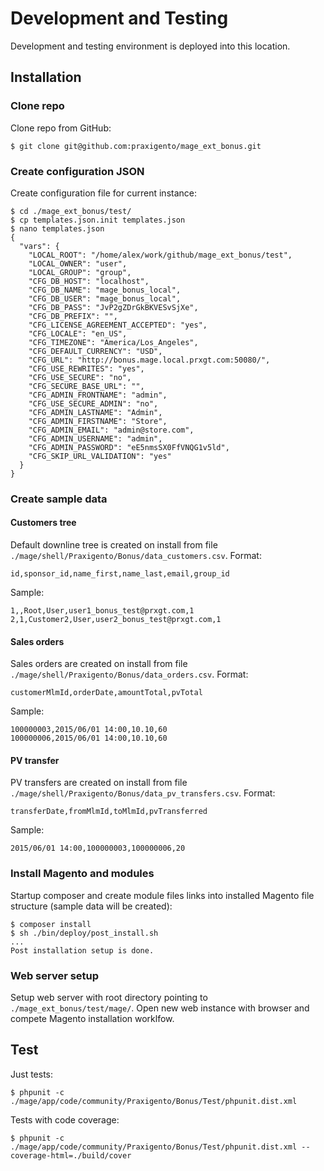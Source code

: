 # Development and Testing

Development and testing environment is deployed into this location.



## Installation

### Clone repo
Clone repo from GitHub:

    $ git clone git@github.com:praxigento/mage_ext_bonus.git
   

### Create configuration JSON
Create configuration file for current instance:

    $ cd ./mage_ext_bonus/test/
    $ cp templates.json.init templates.json 
    $ nano templates.json
    {
      "vars": {
        "LOCAL_ROOT": "/home/alex/work/github/mage_ext_bonus/test",
        "LOCAL_OWNER": "user",
        "LOCAL_GROUP": "group",
        "CFG_DB_HOST": "localhost",
        "CFG_DB_NAME": "mage_bonus_local",
        "CFG_DB_USER": "mage_bonus_local",
        "CFG_DB_PASS": "JvP2gZDrGkBKVESvSjXe",
        "CFG_DB_PREFIX": "",
        "CFG_LICENSE_AGREEMENT_ACCEPTED": "yes",
        "CFG_LOCALE": "en_US",
        "CFG_TIMEZONE": "America/Los_Angeles",
        "CFG_DEFAULT_CURRENCY": "USD",
        "CFG_URL": "http://bonus.mage.local.prxgt.com:50080/",
        "CFG_USE_REWRITES": "yes",
        "CFG_USE_SECURE": "no",
        "CFG_SECURE_BASE_URL": "",
        "CFG_ADMIN_FRONTNAME": "admin",
        "CFG_USE_SECURE_ADMIN": "no",
        "CFG_ADMIN_LASTNAME": "Admin",
        "CFG_ADMIN_FIRSTNAME": "Store",
        "CFG_ADMIN_EMAIL": "admin@store.com",
        "CFG_ADMIN_USERNAME": "admin",
        "CFG_ADMIN_PASSWORD": "eE5nmsSX0FfVNQG1v5ld",
        "CFG_SKIP_URL_VALIDATION": "yes"
      }
    }


### Create sample data
#### Customers tree
Default downline tree is created on install from file `./mage/shell/Praxigento/Bonus/data_customers.csv`.
Format:

    id,sponsor_id,name_first,name_last,email,group_id
    
Sample:

    1,,Root,User,user1_bonus_test@prxgt.com,1
    2,1,Customer2,User,user2_bonus_test@prxgt.com,1

#### Sales orders
Sales orders are created on install from file `./mage/shell/Praxigento/Bonus/data_orders.csv`.
Format:

    customerMlmId,orderDate,amountTotal,pvTotal
    
Sample:

    100000003,2015/06/01 14:00,10.10,60
    100000006,2015/06/01 14:00,10.10,60

#### PV transfer
PV transfers are created on install from file `./mage/shell/Praxigento/Bonus/data_pv_transfers.csv`.
Format:

    transferDate,fromMlmId,toMlmId,pvTransferred
    
Sample:

    2015/06/01 14:00,100000003,100000006,20


### Install Magento and modules
Startup composer and create module files links into installed Magento file structure (sample data will be created): 
    
    $ composer install
    $ sh ./bin/deploy/post_install.sh
    ...
    Post installation setup is done.


### Web server setup
Setup web server with root directory pointing to `./mage_ext_bonus/test/mage/`. Open new web instance with
browser and compete Magento installation worklfow.

## Test

Just tests:

    $ phpunit -c ./mage/app/code/community/Praxigento/Bonus/Test/phpunit.dist.xml

Tests with code coverage:

    $ phpunit -c ./mage/app/code/community/Praxigento/Bonus/Test/phpunit.dist.xml --coverage-html=./build/cover
